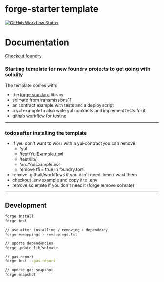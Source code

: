 # forge-starter template

<p>
    <a href="https://github.com/zaskoh/forge-starter/actions/workflows/test.yml">
        <img alt="GitHub Workflow Status" src="https://github.com/zaskoh/forge-starter/workflows/test/badge.svg?style=flat-square">
    </a>
</p>

# Documentation
[Checkout foundry](https://book.getfoundry.sh/)

### Starting template for new foundry projects to get going with solidity
The template comes with:
- the [forge standard](https://book.getfoundry.sh/forge/forge-std) library
- [solmate](https://github.com/transmissions11/solmate) from transmissions11
- an contract example with tests and a deploy script
- a yul example to also write yul contracts and implement tests for it
- github workflow for testing

---

### todos after installing the template
- If you don't want to work with a yul-contract you can remove:
    - /yul
    - /test/YulExample.t.sol
    - /test/lib/
    - /src/YulExample.sol
    - remove ffi = true in foundry.toml
- remove .github/workflows if you don't need them / want them
- checkout .env.example and copy it to .env
- remove solemate if you don't need it (forge remove solmate)

---

## Development
```bash
forge install
forge test

// use after installing / removing a dependency
forge remappings > remappings.txt

// update dependencies
forge update lib/solmate

// gas report
forge test --gas-report

// update gas-snapshot
forge snapshot
```